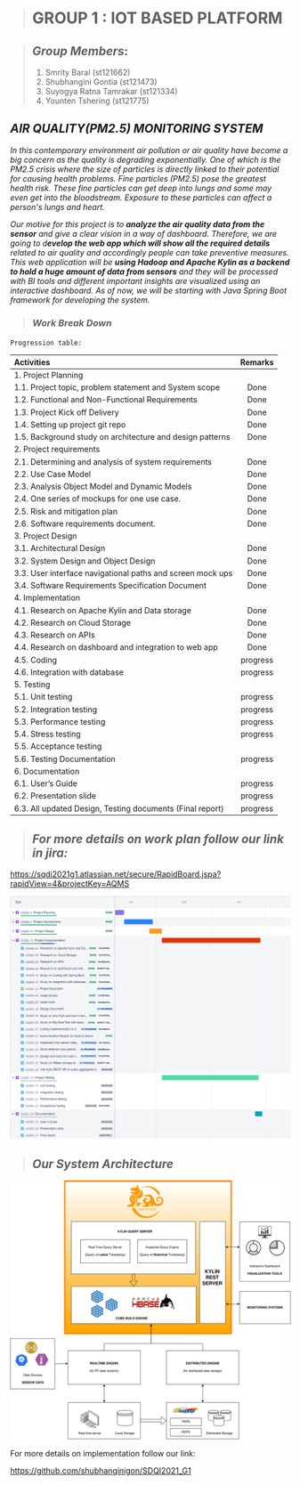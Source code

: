 ># **GROUP 1 : IOT BASED PLATFORM**

>##  _Group Members_:
> 1. Smrity Baral (st121662)
> 2. Shubhangini Gontia (st121473)
> 3. Suyogya Ratna Tamrakar (st121334)
> 4. Younten Tshering (st121775)
##  **_AIR QUALITY(PM2.5) MONITORING SYSTEM_**

*In this contemporary environment air pollution or air quality have become a big concern as the quality is degrading exponentially. One of which is the PM2.5 crisis where the size of particles is directly linked to their potential for causing health problems. Fine particles (PM2.5) pose the greatest health risk. These fine particles can get deep into lungs and some may even get into the bloodstream. Exposure to these particles can affect a person's lungs and heart.*

*Our motive for this project is to **analyze the air quality data from the sensor** and give a clear vision in a way of dashboard. Therefore, we are going to d**evelop the web app which will show all the required details** related to air quality and accordingly people can take preventive measures.
This web application will be **using Hadoop and Apache Kylin as a backend to hold a huge amount of  data from sensors** and they will be processed with BI tools and different important insights are visualized using an interactive dashboard. As of now, we will be starting with Java Spring Boot framework for developing the system.*

>### _**Work Break Down**_

`Progression table:`

| Activities | Remarks  |
| :----| :--: |
| 1. Project Planning|   |
| 1.1. Project topic, problem statement and System scope | Done |
| 1.2. Functional and Non-Functional Requirements | Done |
| 1.3. Project Kick off Delivery | Done |
| 1.4. Setting up project git repo | Done |
| 1.5. Background study on architecture and design patterns | Done |
| 2. Project requirements |  |
| 2.1. Determining and analysis of system requirements| Done| 
| 2.2. Use Case Model  | Done |
| 2.3. Analysis Object Model and Dynamic Models | Done |
| 2.4. One series of mockups for one use case.  | Done|
| 2.5. Risk and mitigation plan | Done |
| 2.6. Software requirements document. | Done |
| 3. Project Design |  |
| 3.1. Architectural Design | Done |
| 3.2. System Design and Object Design | Done |
| 3.3. User interface navigational paths and screen mock ups | Done |
| 3.4. Software Requirements Specification Document	| Done |
| 4. Implementation  |  |
| 4.1.  Research on Apache Kylin and Data storage |  Done |
| 4.2.  Research on Cloud Storage | Done |
| 4.3.  Research on APIs| Done |
| 4.4.  Research on dashboard and integration to web app | Done |
| 4.5. Coding | progress |
| 4.6.  Integration with database | progress |
| 5. Testing |  |
| 5.1.  Unit testing  | progress  |
| 5.2.  Integration testing | progress |
| 5.3.  Performance testing | progress |
| 5.4.  Stress testing | progress |
| 5.5.  Acceptance testing |  |
| 5.6.  Testing Documentation | progress |
| 6. Documentation |  |
| 6.1.  User’s Guide  | progress |
| 6.2.  Presentation slide | progress |
| 6.3.  All updated Design, Testing documents (Final report) | progress  |
>## *For more details on work plan follow our link in jira:*

https://sqdi2021g1.atlassian.net/secure/RapidBoard.jspa?rapidView=4&projectKey=AQMS

![alt](./img/WorkBreakDown.png)

>## *Our System Architecture*

![alt](./img/SA.jpg)

For more details on implementation follow our link:

https://github.com/shubhanginigon/SDQI2021_G1